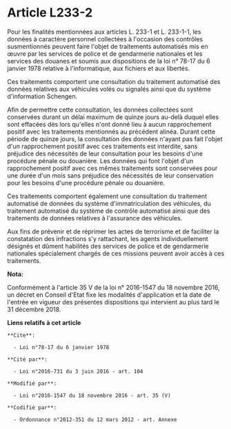 # Article L233-2

Pour les finalités mentionnées aux articles L. 233-1 et L. 233-1-1, les données à caractère personnel collectées à l'occasion
des contrôles susmentionnés peuvent faire l'objet de traitements automatisés mis en œuvre par les services de police et de
gendarmerie nationales et les services des douanes et soumis aux dispositions de la loi n° 78-17 du 6 janvier 1978 relative à
l'informatique, aux fichiers et aux libertés. 

Ces traitements comportent une consultation du traitement automatisé des données relatives aux véhicules volés ou signalés
ainsi que du système d'information Schengen. 

Afin de permettre cette consultation, les données collectées sont conservées durant un délai maximum de quinze jours au-delà
duquel elles sont effacées dès lors qu'elles n'ont donné lieu à aucun rapprochement positif avec les traitements mentionnés
au précédent alinéa. Durant cette période de quinze jours, la consultation des données n'ayant pas fait l'objet d'un
rapprochement positif avec ces traitements est interdite, sans préjudice des nécessités de leur consultation pour les besoins
d'une procédure pénale ou douanière. Les données qui font l'objet d'un rapprochement positif avec ces mêmes traitements sont
conservées pour une durée d'un mois sans préjudice des nécessités de leur conservation pour les besoins d'une procédure
pénale ou douanière. 

Ces traitements comportent également une consultation du traitement automatisé de données du système d'immatriculation des
véhicules, du traitement automatisé du système de contrôle automatisé ainsi que des traitements de données relatives à
l'assurance des véhicules. 

Aux fins de prévenir et de réprimer les actes de terrorisme et de faciliter la constatation des infractions s'y rattachant,
les agents individuellement désignés et dûment habilités des services de police et de gendarmerie nationales spécialement
chargés de ces missions peuvent avoir accès à ces traitements.

**Nota:**

Conformément à l'article 35 V de la loi n° 2016-1547 du 18 novembre 2016, un décret en Conseil d'Etat fixe les modalités
d'application et la date de l'entrée en vigueur des présentes dispositions qui intervient au plus tard le 31 décembre 2018.

**Liens relatifs à cet article**

	**Cite**:

	  - Loi n°78-17 du 6 janvier 1978

	**Cité par**:

	  - Loi n°2016-731 du 3 juin 2016 - art. 104

	**Modifié par**:

	  - Loi n°2016-1547 du 18 novembre 2016 - art. 35 (V)

	**Codifié par**:

	  - Ordonnance n°2012-351 du 12 mars 2012 - art. Annexe
